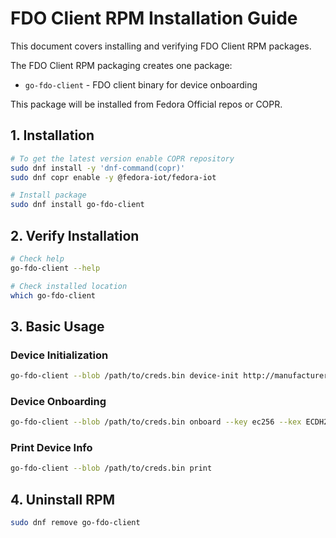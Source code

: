 # FDO Client RPM Installation Guide

This document covers installing and verifying FDO Client RPM packages.

The FDO Client RPM packaging creates one package:
- `go-fdo-client` - FDO client binary for device onboarding

This package will be installed from Fedora Official repos or COPR.

## 1. Installation

```bash
# To get the latest version enable COPR repository
sudo dnf install -y 'dnf-command(copr)'
sudo dnf copr enable -y @fedora-iot/fedora-iot

# Install package
sudo dnf install go-fdo-client
```

## 2. Verify Installation

```bash
# Check help
go-fdo-client --help

# Check installed location
which go-fdo-client
```

## 3. Basic Usage

### Device Initialization
```bash
go-fdo-client --blob /path/to/creds.bin device-init http://manufacturer:8038 --device-info "device-name" --key ec256
```

### Device Onboarding
```bash
go-fdo-client --blob /path/to/creds.bin onboard --key ec256 --kex ECDH256
```

### Print Device Info
```bash
go-fdo-client --blob /path/to/creds.bin print
```

## 4. Uninstall RPM

```bash
sudo dnf remove go-fdo-client
```
